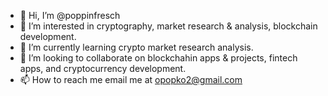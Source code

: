 - 👋 Hi, I’m @poppinfresch
- 👀 I’m interested in cryptography, market research & analysis, blockchain development.
- 🌱 I’m currently learning crypto market research analysis.
- 💞️ I’m looking to collaborate on blockchahin apps & projects, fintech apps, and cryptocurrency development.
- 📫 How to reach me email me at opopko2@gmail.com

<!---
poppinfresch/poppinfresch is a ✨ special ✨ repository because its `README.md` (this file) appears on your GitHub profile.
You can click the Preview link to take a look at your changes.
--->
